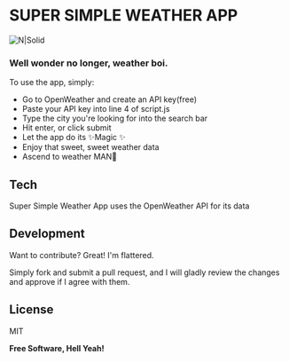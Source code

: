 # SUPER SIMPLE WEATHER APP

![N|Solid](https://pbs.twimg.com/media/DDzvJM8XsAA-tFg.jpg)

### Well wonder no longer, weather boi.

To use the app, simply:
- Go to OpenWeather and create an API key(free)
- Paste your API key into line 4 of script.js
- Type the city you're looking for into the search bar
- Hit enter, or click submit
- Let the app do its ✨Magic ✨
- Enjoy that sweet, sweet weather data
- Ascend to weather MAN🍆

## Tech

Super Simple Weather App uses the OpenWeather API for its data

## Development

Want to contribute? Great! I'm flattered. 

Simply fork and submit a pull request, and I will gladly review the changes and approve if I agree with them. 

## License

MIT

**Free Software, Hell Yeah!**